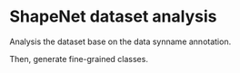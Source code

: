 # ShapeNet dataset analysis

Analysis the dataset base on the data synname annotation.

Then, generate fine-grained classes.

